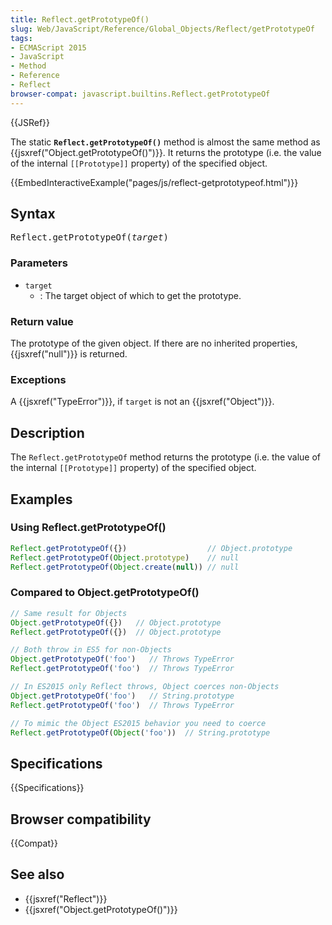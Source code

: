```yaml
---
title: Reflect.getPrototypeOf()
slug: Web/JavaScript/Reference/Global_Objects/Reflect/getPrototypeOf
tags:
- ECMAScript 2015
- JavaScript
- Method
- Reference
- Reflect
browser-compat: javascript.builtins.Reflect.getPrototypeOf
---
```

{{JSRef}}

The static **`Reflect.getPrototypeOf()`** method is almost the same method as
{{jsxref("Object.getPrototypeOf()")}}. It returns the prototype (i.e.
the value of the internal `[[Prototype]]` property) of the specified object.

{{EmbedInteractiveExample("pages/js/reflect-getprototypeof.html")}}

## Syntax

<pre class="brush: js">
Reflect.getPrototypeOf(<var>target</var>)
</pre>

### Parameters

- `target`
  - : The target object of which to get the prototype.

### Return value

The prototype of the given object. If there are no inherited properties,
{{jsxref("null")}} is returned.

### Exceptions

A {{jsxref("TypeError")}}, if `target` is not an
{{jsxref("Object")}}.

## Description

The `Reflect.getPrototypeOf` method returns the prototype (i.e. the value of the
internal `[[Prototype]]` property) of the specified object.

## Examples

### Using Reflect.getPrototypeOf()

```js
Reflect.getPrototypeOf({})                  // Object.prototype
Reflect.getPrototypeOf(Object.prototype)    // null
Reflect.getPrototypeOf(Object.create(null)) // null
```

### Compared to Object.getPrototypeOf()

```js
// Same result for Objects
Object.getPrototypeOf({})   // Object.prototype
Reflect.getPrototypeOf({})  // Object.prototype

// Both throw in ES5 for non-Objects
Object.getPrototypeOf('foo')   // Throws TypeError
Reflect.getPrototypeOf('foo')  // Throws TypeError

// In ES2015 only Reflect throws, Object coerces non-Objects
Object.getPrototypeOf('foo')   // String.prototype
Reflect.getPrototypeOf('foo')  // Throws TypeError

// To mimic the Object ES2015 behavior you need to coerce
Reflect.getPrototypeOf(Object('foo'))  // String.prototype
```

## Specifications

{{Specifications}}

## Browser compatibility

{{Compat}}

## See also

- {{jsxref("Reflect")}}
- {{jsxref("Object.getPrototypeOf()")}}
